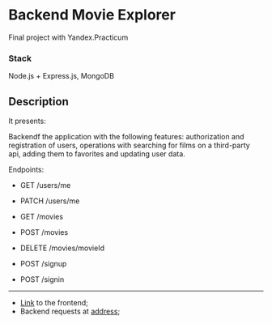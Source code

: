 # Backend Movie Explorer

Final project with Yandex.Practicum

### Stack

Node.js + Express.js, MongoDB

## Description

It presents:

Backendf the application with the following features: authorization and registration of users, operations with searching for films on a third-party api, adding them to favorites and updating user data.

Endpoints:

- GET /users/me
- PATCH /users/me
- GET /movies
- POST /movies
- DELETE /movies/movieId

- POST /signup
- POST /signin

---

- [Link](https://linkova.movie.front.nomoredomains.xyz) to the frontend;
- Backend requests at [address](https://linkova.movie.back.nomoredomains.xyz);
